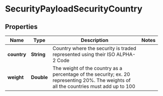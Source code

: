 
# SecurityPayloadSecurityCountry

## Properties
Name | Type | Description | Notes
------------ | ------------- | ------------- | -------------
**country** | **String** | Country where the security is traded represented using their ISO ALPHA-2 Code | 
**weight** | **Double** | The weight of the country as a percentage of the security; ex. 20 representing 20%. The weights of all the countries must add up to 100 | 



